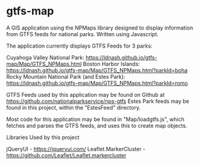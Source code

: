 # gtfs-map

A GIS application using the NPMaps library designed to display information from GTFS feeds for national parks.  Written using Javascript.

The application currently displays GTFS Feeds for 3 parks:

Cuyahoga Valley National Park: https://ldnash.github.io/gtfs-map/Map/GTFS_NPMaps.html
Boston Harbor Islands: https://ldnash.github.io/gtfs-map/Map/GTFS_NPMaps.html?parkId=boha
Rocky Mountain National Park (and Estes Park): https://ldnash.github.io/gtfs-map/Map/GTFS_NPMaps.html?parkId=romo

GTFS Feeds used by this application may be found on Github at https://github.com/nationalparkservice/nps-gtfs
Estes Park feeds may be found in this project, within the "EstesFeed" directory.


Most code for this application may be found in "Map/loadgtfs.js", which fetches and parses the GTFS feeds, and uses this to create map objects.


Libraries Used by this project

jQueryUI - https://jqueryui.com/
Leaflet.MarkerCluster - https://github.com/Leaflet/Leaflet.markercluster
